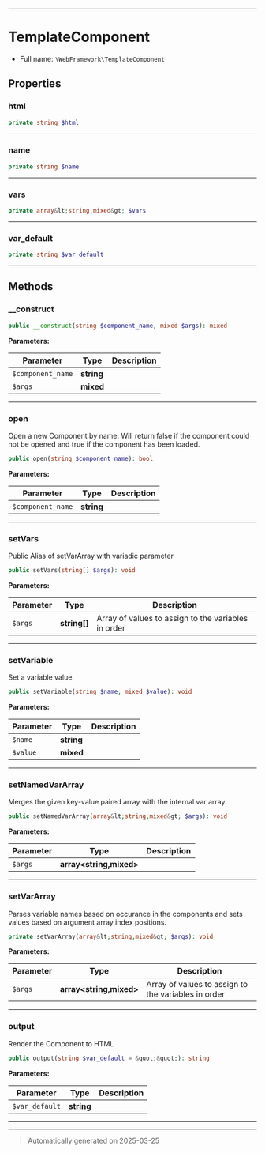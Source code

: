 ***

# TemplateComponent





* Full name: `\WebFramework\TemplateComponent`



## Properties


### html



```php
private string $html
```






***

### name



```php
private string $name
```






***

### vars



```php
private array&lt;string,mixed&gt; $vars
```






***

### var_default



```php
private string $var_default
```






***

## Methods


### __construct



```php
public __construct(string $component_name, mixed $args): mixed
```








**Parameters:**

| Parameter | Type | Description |
|-----------|------|-------------|
| `$component_name` | **string** |  |
| `$args` | **mixed** |  |





***

### open

Open a new Component by name. Will return false if the component could not be opened and true if the component has been loaded.

```php
public open(string $component_name): bool
```








**Parameters:**

| Parameter | Type | Description |
|-----------|------|-------------|
| `$component_name` | **string** |  |





***

### setVars

Public Alias of setVarArray with variadic parameter

```php
public setVars(string[] $args): void
```








**Parameters:**

| Parameter | Type | Description |
|-----------|------|-------------|
| `$args` | **string[]** | Array of values to assign to the variables in order |





***

### setVariable

Set a variable value.

```php
public setVariable(string $name, mixed $value): void
```








**Parameters:**

| Parameter | Type | Description |
|-----------|------|-------------|
| `$name` | **string** |  |
| `$value` | **mixed** |  |





***

### setNamedVarArray

Merges the given key-value paired array with the internal var array.

```php
public setNamedVarArray(array&lt;string,mixed&gt; $args): void
```








**Parameters:**

| Parameter | Type | Description |
|-----------|------|-------------|
| `$args` | **array<string,mixed>** |  |





***

### setVarArray

Parses variable names based on occurance in the components and sets values based on argument array index positions.

```php
private setVarArray(array&lt;string,mixed&gt; $args): void
```








**Parameters:**

| Parameter | Type | Description |
|-----------|------|-------------|
| `$args` | **array<string,mixed>** | Array of values to assign to the variables in order |





***

### output

Render the Component to HTML

```php
public output(string $var_default = &quot;&quot;): string
```








**Parameters:**

| Parameter | Type | Description |
|-----------|------|-------------|
| `$var_default` | **string** |  |





***


***
> Automatically generated on 2025-03-25
